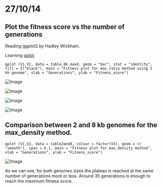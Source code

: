 27/10/14
========================================================

Plot the fitness score vs the number of generations
-------

Reading ggplot2 by Hadley Wickham. 

Learning [qplot](http://www.statmethods.net/advgraphs/ggplot2.html):

```
qplot (V1,V2, data = table_8k_maxd, geom = "bar", stat = "identity", fill = I("black"), main = "Fitness plot for max_ratio method using 2 kb genome", xlab = "Generations", ylab = "Fitness_score")
```

![Image](https://github.com/pilarcormo/small_genomes_SNPs/blob/master/arabidopsis_datasets/dataset_small2kb/max_ratio_150gen/Rplot.png?raw=true)


![Image](http://github.com/pilarcormo/small_genomes_SNPs/blob/master/arabidopsis_datasets/dataset_small2kb/max_ratio_150gen/Rplot01.png?raw=true)


![Image](https://github.com/pilarcormo/small_genomes_SNPs/blob/master/arabidopsis_datasets/dataset_small8kb/max_density_150gen/Rplot.png?raw=true)

![Image](https://github.com/pilarcormo/small_genomes_SNPs/blob/master/arabidopsis_datasets/dataset_small8kb/max_density_150gen/Rplot01.png?raw=true)

Comparison between 2 and 8 kb genomes for the max_density method. 
-------

```
qplot (V1,V2, data = table2and8, colour = factor(V3), geom = c( "smooth"), span = 0.1, main = "Fitness plot for max_density method", xlab = "Generations", ylab = "Fitness_score")
```

![Image](https://github.com/pilarcormo/small_genomes_SNPs/blob/master/Rplot_maxdensity_2and8kb.png?raw=true)

As we can see, for both genomes sizes the plateau is reached at the same number of generations more or less. Around 35 generations is enough to reach the maximum fitness score. 